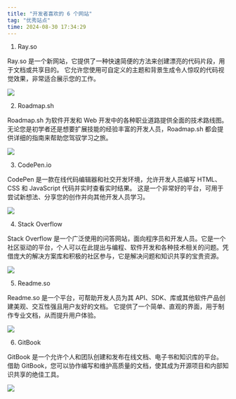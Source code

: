 ```yaml
---
title: "开发者喜欢的 6 个网站"
tag: "优秀站点"
time: 2024-08-30 17:34:29
---
```


1. Ray.so

Ray.so 是一个新网站，它提供了一种快速简便的方法来创建漂亮的代码片段，用于文档或共享目的。
它允许您使用可自定义的主题和背景生成令人惊叹的代码视觉效果，非常适合展示您的工作。

<img src="../imgs/09/01.png" />

2. Roadmap.sh

Roadmap.sh 为软件开发和 Web 开发中的各种职业道路提供全面的技术路线图。无论您是初学者还是想要扩展技能的经验丰富的开发人员，Roadmap.sh 都会提供详细的指南来帮助您驾驭学习之旅。

<img src="../imgs/09/02.png" />

3. CodePen.io

CodePen 是一款在线代码编辑器和社交开发环境，允许开发人员编写 HTML、CSS 和 JavaScript 代码并实时查看实时结果。
这是一个非常好的平台，可用于尝试新想法、分享您的创作并向其他开发人员学习。

<img src="../imgs/09/03.png" />

4. Stack Overflow

Stack Overflow 是一个广泛使用的问答网站，面向程序员和开发人员。它是一个社区驱动的平台，个人可以在此提出与编程、软件开发和各种技术相关的问题。凭借庞大的解决方案库和积极的社区参与，它是解决问题和知识共享的宝贵资源。

<img src="../imgs/09/04.png" />

5. Readme.so

Readme.so 是一个平台，可帮助开发人员为其 API、SDK、库或其他软件产品创建美观、交互性强且用户友好的文档。
它提供了一个简单、直观的界面，用于制作专业文档，从而提升用户体验。

<img src="../imgs/09/05.png" />

6. GitBook

GitBook 是一个允许个人和团队创建和发布在线文档、电子书和知识库的平台。
借助 GitBook，您可以协作编写和维护高质量的文档，使其成为开源项目和内部知识共享的绝佳工具。

<img src="../imgs/09/06.png" />